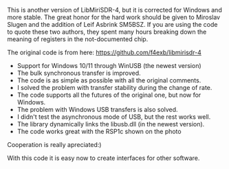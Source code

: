 This is another version of LibMiriSDR-4, but it is corrected for Windows and more stable. The great honor for the hard work should be given to Miroslav Slugen and the addition of Leif Asbrink SM5BSZ. If you are using the code to quote these two authors, they spent many hours breaking down the meaning of registers in the not-documented chip.

The original code is from here: https://github.com/f4exb/libmirisdr-4

* Support for Windows 10/11 through WinUSB (the newest version)
* The bulk synchronous transfer is improved.
* The code is as simple as possible with all the original comments.
* I solved the problem with transfer stability during the change of rate.
* The code supports all the futures of the original one, but now for Windows.
* The problem with Windows USB transfers is also solved.
* I didn't test the asynchronous mode of USB, but the rest works well.
* The library dynamically links the libusb.dll (in the newest version).
* The code works great with the RSP1c shown on the photo

Cooperation is really apreciated:)


With this code it is easy now to create interfaces for other software.
